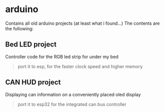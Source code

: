# arduino
Contains all old arduino projects (at least what i found...)
  The contents are the following:
## Bed LED project
Controller code for the RGB led strip for under my bed
>port it to esp, for the faster clock speed and higher memory
## CAN HUD project
Displaying can information on a conveniently placed oled display
>port it to esp32 for the integrated can bus controller
